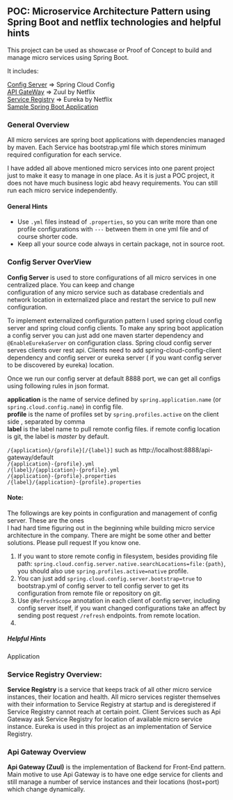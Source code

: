 ##  POC: Microservice Architecture Pattern using Spring Boot and netflix technologies and helpful hints

This project can be used as showcase or Proof of Concept to build and manage micro services using Spring Boot.

It includes:    

[Config Server]() => Spring Cloud Config  
[API GateWay]() => Zuul by Netflix  
[Service Registry]() => Eureka by Netflix  
[Sample Spring Boot Application]()
  
### General Overview

All micro services are spring boot applications with dependencies managed by maven. Each Service has bootstrap.yml 
file which stores minimum required configuration for each service.  

I have added all above mentioned micro services into one parent project just to make it easy to manage in one place. 
As it is just a POC project, it does not have much business logic abd heavy requirements. You can still run each 
micro service independently.

#### General Hints
* Use `.yml` files instead of `.properties`, so you can write more than one profile configurations with `---` 
between them in one yml file and of course shorter code.     
* Keep all your source code always in certain package, not in source root.   

### Config Server OverView

**Config Server** is used to store configurations of all micro services in one centralized place. You can keep and change   
configuration of any micro service such as database credentials and network location in externalized place and restart the service
 to pull new configuration.  

To implement externalized configuration pattern I used spring cloud config server and spring cloud config clients. To make 
any spring boot application a config server you can just add one maven starter dependency and `@EnableEurekaServer` on configuration class. 
Spring cloud config server serves clients over rest api. Clients need to add spring-cloud-config-client dependency and 
config server or eureka server ( if you want config server to be discovered by eureka) location. 
 
Once we run our config server at default 8888 port, we can get all configs using following rules in json format.  
 
**application** is the name of service defined by `spring.application.name` (or `spring.cloud.config.name`) in config file.  
**profile** is the name of profiles set by `spring.profiles.active` on the client side , separated by comma  
**label** is the label name to pull remote config files. if remote config location is git, the label is _master_ by default.   
 
`/{application}/{profile}[/{label}]` such as http://localhost:8888/api-gateway/default  
`/{application}-{profile}.yml`   
`/{label}/{application}-{profile}.yml`  
`/{application}-{profile}.properties`  
`/{label}/{application}-{profile}.properties`  

#### Note:
The followings are key points in configuration and management of config server. These are the ones  
I had hard time figuring out in the beginning while building micro service architecture in the company. 
There are might be some other and better solutions. Please pull request If you know one.  

1. If you want to store remote config in filesystem, 
besides providing file path: `spring.cloud.config.server.native.searchLocations=file:{path}`, 
you should also use `spring.profiles.active=native` profile.  
2. You can just add `spring.cloud.config.server.bootstrap=true` to bootstrap.yml of config server to tell config server to get 
its configuration from remote file or repository on git.  
3. Use `@RefreshScope` annotation in each client of config server, including config server itself, if you want changed configurations take an 
affect by sending post request  `/refresh` endpoints. 
from remote location.  
4. 


##### Helpful Hints
Application  

### Service Registry Overview:
  
**Service Registry** is a service that keeps track of all other micro service instances, their location and health. All micro 
services register themselves with their information to Service Registry at startup and is deregistered if Service Registry 
cannot reach at certain point. Client Services such as Api Gateway ask Service Registry for location of available micro service
instance. Eureka is used in this project as an implementation of Service Registry.  

<!---
enable self preservation
-->


### Api Gateway Overview 

**Api Gateway (Zuul)** is the implementation of Backend for Front-End pattern. Main motive to use Api Gateway is to have one edge service 
for clients and still manage a number of service instances and their locations (host+port) which change dynamically. 
